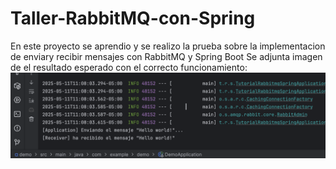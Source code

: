 # Taller-RabbitMQ-con-Spring
En este proyecto se aprendio y se realizo la prueba sobre la implementacion de enviary recibir mensajes con RabbitMQ y Spring Boot
Se adjunta imagen de el resultado esperado con el correcto funcionamiento:
![mensajes](images/mensajes.png)
